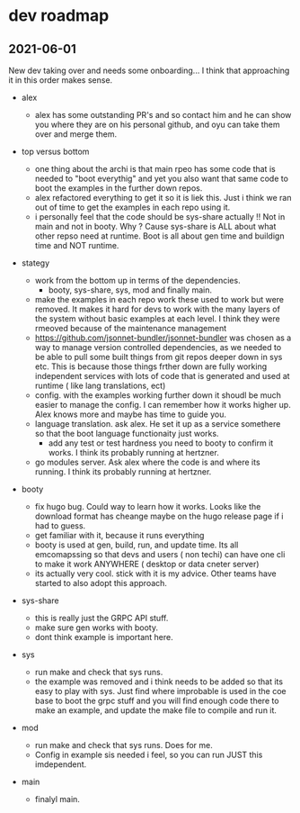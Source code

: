 # dev roadmap

## 2021-06-01

New dev taking over and needs some onboarding... I think that approaching it in this order makes sense.

- alex
	- alex has some outstanding PR's and so contact him and he can show you where they are on his personal github, and oyu can take them over and merge them.

- top versus bottom
	- one thing about the archi is that main rpeo has some code that is needed to "boot everythig" and yet you also want that same code to boot the examples in the further down repos.
	- alex refactored everything to get it so it is liek this. Just i think we ran out of time to get the examples in each repo using it.
	- i personally feel that the code should be sys-share actually !! Not in main and not in booty. Why ? Cause sys-share is ALL about what other repso need at runtime. Boot is all about gen time and buildign time and NOT runtime.

- stategy
	- work from the bottom up in terms of the dependencies.
		- booty, sys-share, sys, mod and finally main.
	- make the examples in each repo work  these used to work but were removed. It makes it hard for devs to work with the many layers of the system without basic examples at each level. I think they were rmeoved because of the maintenance management
	- https://github.com/jsonnet-bundler/jsonnet-bundler was chosen as a way to manage version controlled dependencies, as we needed to be able to pull some built things from git repos deeper down in sys etc. This is because those things frther down are fully working independent services with lots of code that is generated and used at runtime ( like lang translations, ect)
	- config. with the examples working further down it shoudl be much easier to manage the config. I can remember how it works higher up. Alex knows more and maybe has time to guide you.
	- language translation. ask alex. He set it up as a service somethere so that the boot language functionaity just works.
		- add any test or test hardness you need to booty to confirm it works. I think its probably running at hertzner.
	- go modules server. Ask alex where the code is and where its running. I think its probably running at hertzner.


- booty
	- fix hugo bug. Could way to learn how it works. Looks like the download format has cheange maybe on the hugo release page if i had to guess.
	- get familiar with it, because it runs everything
	- booty is used at gen, build, run, and update time. Its all emcomapssing so that devs and users ( non techi) can have one cli to make it work ANYWHERE ( desktop or data cneter server)
	- its actually very cool. stick with it is my advice. Other teams have started to also adopt this approach.

- sys-share
	- this is really just the GRPC API stuff.
	- make sure gen works with booty.
	- dont think example is important here.

- sys
	- run make and check that sys runs.
	- the example was removed and i think needs to be added so that its easy to play with sys. Just find where improbable is used in the coe base to boot the grpc stuff and you will find enough code there to make an example, and update the make file to compile and run it.

- mod
	- run make and check that sys runs. Does for me.
	- Config in example sis needed i feel, so you can run JUST this imdependent.

- main
	- finalyl main.